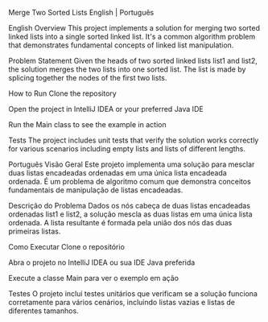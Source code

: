 Merge Two Sorted Lists
English | Português

<a name="english"></a>

English
Overview
This project implements a solution for merging two sorted linked lists into a single sorted linked list. It's a common algorithm problem that demonstrates fundamental concepts of linked list manipulation.

Problem Statement
Given the heads of two sorted linked lists list1 and list2, the solution merges the two lists into one sorted list. The list is made by splicing together the nodes of the first two lists.

How to Run
Clone the repository

Open the project in IntelliJ IDEA or your preferred Java IDE

Run the Main class to see the example in action

Tests
The project includes unit tests that verify the solution works correctly for various scenarios including empty lists and lists of different lengths.

<a name="português"></a>

Português
Visão Geral
Este projeto implementa uma solução para mesclar duas listas encadeadas ordenadas em uma única lista encadeada ordenada. É um problema de algoritmo comum que demonstra conceitos fundamentais de manipulação de listas encadeadas.

Descrição do Problema
Dados os nós cabeça de duas listas encadeadas ordenadas list1 e list2, a solução mescla as duas listas em uma única lista ordenada. A lista resultante é formada pela união dos nós das duas primeiras listas.

Como Executar
Clone o repositório

Abra o projeto no IntelliJ IDEA ou sua IDE Java preferida

Execute a classe Main para ver o exemplo em ação

Testes
O projeto inclui testes unitários que verificam se a solução funciona corretamente para vários cenários, incluindo listas vazias e listas de diferentes tamanhos.
